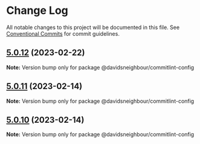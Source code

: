 # Change Log

All notable changes to this project will be documented in this file.
See [Conventional Commits](https://conventionalcommits.org) for commit guidelines.

## [5.0.12](davidsneighbour/configurations/compare/v5.0.11...v5.0.12) (2023-02-22)

**Note:** Version bump only for package @davidsneighbour/commitlint-config





## [5.0.11](davidsneighbour/configurations/compare/v5.0.10...v5.0.11) (2023-02-14)

**Note:** Version bump only for package @davidsneighbour/commitlint-config





## [5.0.10](davidsneighbour/configurations/compare/v5.0.9...v5.0.10) (2023-02-14)

**Note:** Version bump only for package @davidsneighbour/commitlint-config
